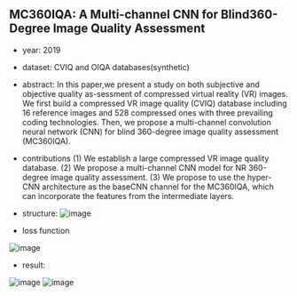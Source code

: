 ## MC360IQA: A Multi-channel CNN for Blind360-Degree Image Quality Assessment

- year: 2019

- dataset: CVIQ and OIQA databases(synthetic)

- abstract:
In this paper,we present a study on both subjective and objective quality as-sessment of compressed virtual reality (VR) images.
We first build a compressed VR image quality (CVIQ) database including 16 reference images and 528 compressed ones with three prevailing coding technologies. 
Then, we propose a multi-channel convolution neural network (CNN) for blind 360-degree image quality assessment (MC360IQA). 

- contributions
(1) We establish a large compressed VR image quality database.
(2) We propose a multi-channel CNN model for NR 360-degree image quality assessment. 
(3) We propose to use the hyper-CNN architecture as the baseCNN channel for the MC360IQA, which can incorporate the features from the intermediate layers.

- structure:
![image](https://github.com/VLISLAB/360-DL-Survey/blob/main/Images/MC360IQA-network.png)

- loss function

![image](https://github.com/VLISLAB/360-DL-Survey/blob/main/Images/loss_function_MC360IQA.png)

- result:

![image](https://github.com/VLISLAB/360-DL-Survey/blob/main/Images/result_on_CVIQ.png)
![image](https://github.com/VLISLAB/360-DL-Survey/blob/main/Images/result_on_QIQA.png)
